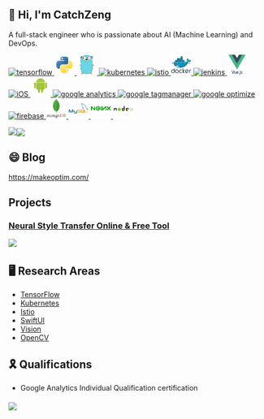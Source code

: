 ## 👋 Hi, I'm CatchZeng

A full-stack engineer who is passionate about AI (Machine Learning) and DevOps.

<p align="left">
  <a href="https://www.tensorflow.org/" target="_blank">
    <img
      src="https://miro.medium.com/max/3150/1*iDQvKoz7gGHc6YXqvqWWZQ.png"
      alt="tensorflow"
      width="40"
      height="40"
    />
  </a>
  <a href="https://www.python.org" target="_blank">
    <img
      src="https://raw.githubusercontent.com/devicons/devicon/master/icons/python/python-original.svg"
      alt="python"
      width="40"
      height="40"
    />
  </a>  
  <a href="https://golang.org" target="_blank">
    <img
      src="https://raw.githubusercontent.com/devicons/devicon/master/icons/go/go-original.svg"
      alt="go"
      width="40"
      height="40"
    />
  </a>
  <a href="https://kubernetes.io" target="_blank">
    <img
      src="https://www.vectorlogo.zone/logos/kubernetes/kubernetes-icon.svg"
      alt="kubernetes"
      width="40"
      height="40"
    />
  </a>
  <a href="https://istio.io" target="_blank">
    <img
      src="https://raw.githubusercontent.com/IBM/charts/master/logo/istio-logo.png"
      alt="istio"
      width="40"
      height="40"
    />
  </a>
  <a href="https://www.docker.com/" target="_blank">
    <img
      src="https://raw.githubusercontent.com/devicons/devicon/master/icons/docker/docker-original-wordmark.svg"
      alt="docker"
      width="40"
      height="40"
    />
  </a>  
  <a href="https://www.jenkins.io" target="_blank">
    <img
      src="https://www.vectorlogo.zone/logos/jenkins/jenkins-icon.svg"
      alt="jenkins"
      width="40"
      height="40"
    />
  </a>
  <a href="https://vuejs.org/" target="_blank">
    <img
      src="https://raw.githubusercontent.com/devicons/devicon/master/icons/vuejs/vuejs-original-wordmark.svg"
      alt="vuejs"
      width="40"
      height="40"
    />
  </a>  
  <a href="https://developer.apple.com/" target="_blank">
    <img
      src="https://upload.wikimedia.org/wikipedia/commons/thumb/c/ca/IOS_logo.svg/2048px-IOS_logo.svg.png"
      alt="iOS"
      width="40"
      height="40"
    />
  </a>  
  <a href="https://developer.android.com" target="_blank">
    <img
      src="https://raw.githubusercontent.com/devicons/devicon/master/icons/android/android-original-wordmark.svg"
      alt="android"
      width="40"
      height="40"
    />
  </a>
  <a href="https://analytics.google.com/" target="_blank">
    <img
      src="https://encrypted-tbn0.gstatic.com/images?q=tbn:ANd9GcQ3DUKp35TVFkPhTmTGizPjzySa7JsXSoHlrmL6hGlNlvmlX2LExlyWpTYrf3HlTTt49nk&usqp=CAU"
      alt="google analytics"
      width="40"
      height="40"
    />
  </a>
  <a href="https://tagmanager.google.com/" target="_blank">
    <img
      src="https://seeklogo.com/images/G/google-tag-manager-logo-B742352AFC-seeklogo.com.png"
      alt="google tagmanager"
      width="40"
      height="40"
    />
  </a>  
  <a href="https://optimize.google.com/" target="_blank">
    <img
      src="https://img.stackshare.io/service/12579/optimize.png"
      alt="google optimize"
      width="40"
      height="40"
    />
  </a>  
  <a href="https://firebase.google.com/" target="_blank">
    <img
      src="https://www.vectorlogo.zone/logos/firebase/firebase-icon.svg"
      alt="firebase"
      width="40"
      height="40"
    />
  </a>
  <a href="https://www.mongodb.com/" target="_blank">
    <img
      src="https://raw.githubusercontent.com/devicons/devicon/master/icons/mongodb/mongodb-original-wordmark.svg"
      alt="mongodb"
      width="40"
      height="40"
    />
  </a>
  <a href="https://www.mysql.com/" target="_blank">
    <img
      src="https://raw.githubusercontent.com/devicons/devicon/master/icons/mysql/mysql-original-wordmark.svg"
      alt="mysql"
      width="40"
      height="40"
    />
  </a>
  <a href="https://www.nginx.com" target="_blank">
    <img
      src="https://raw.githubusercontent.com/devicons/devicon/master/icons/nginx/nginx-original.svg"
      alt="nginx"
      width="40"
      height="40"
    />
  </a>
  <a href="https://nodejs.org" target="_blank">
    <img
      src="https://raw.githubusercontent.com/devicons/devicon/master/icons/nodejs/nodejs-original-wordmark.svg"
      alt="nodejs"
      width="40"
      height="40"
    />
  </a>
</p>

<img align="left" src="https://github-readme-stats.vercel.app/api?username=catchzeng&show_icons=true&theme=blue-green&hide_title=true" />

<img align="center"  src="https://github-readme-stats.vercel.app/api/top-langs/?username=catchzeng&hide=c%2B%2B,HTML&layout=compact&theme=blue-green&count_private=true&include_all_commits=true" />

## 😄 Blog

<https://makeoptim.com/>

## Projects

### [Neural Style Transfer Online & Free Tool](https://style-transfer.makeoptim.com)

![](https://cdn.jsdelivr.net/gh/MakeOptim/jsdelivr@main/assets/img/cover/style-transfer.jpg)

## 🖥 Research Areas

- [TensorFlow](https://tensorflow.google.cn/)
- [Kubernetes](https://kubernetes.io/)
- [Istio](https://istio.io/)
- [SwiftUI](https://developer.apple.com/xcode/swiftui/)
- [Vision](https://developer.apple.com/documentation/vision/)
- [OpenCV](https://opencv.org/)

## 🎗 Qualifications

- Google Analytics Individual Qualification certification

<img src="https://cdn.jsdelivr.net/gh/MakeOptim/jsdelivr@main/assets/img/google/gaiq/gaiq.jpg" width="300" align="middle" />
